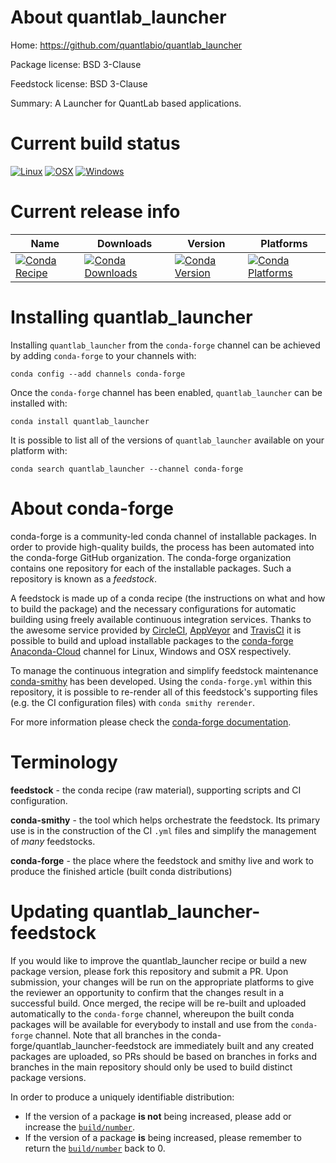 About quantlab_launcher
=======================

Home: https://github.com/quantlabio/quantlab_launcher

Package license: BSD 3-Clause

Feedstock license: BSD 3-Clause

Summary: A Launcher for QuantLab based applications.



Current build status
====================

[![Linux](https://img.shields.io/circleci/project/github/conda-forge/quantlab_launcher-feedstock/master.svg?label=Linux)](https://circleci.com/gh/conda-forge/quantlab_launcher-feedstock)
[![OSX](https://img.shields.io/travis/conda-forge/quantlab_launcher-feedstock/master.svg?label=macOS)](https://travis-ci.org/conda-forge/quantlab_launcher-feedstock)
[![Windows](https://img.shields.io/appveyor/ci/conda-forge/quantlab_launcher-feedstock/master.svg?label=Windows)](https://ci.appveyor.com/project/conda-forge/quantlab-launcher-feedstock/branch/master)

Current release info
====================

| Name | Downloads | Version | Platforms |
| --- | --- | --- | --- |
| [![Conda Recipe](https://img.shields.io/badge/recipe-quantlab_launcher-green.svg)](https://anaconda.org/conda-forge/quantlab_launcher) | [![Conda Downloads](https://img.shields.io/conda/dn/conda-forge/quantlab_launcher.svg)](https://anaconda.org/conda-forge/quantlab_launcher) | [![Conda Version](https://img.shields.io/conda/vn/conda-forge/quantlab_launcher.svg)](https://anaconda.org/conda-forge/quantlab_launcher) | [![Conda Platforms](https://img.shields.io/conda/pn/conda-forge/quantlab_launcher.svg)](https://anaconda.org/conda-forge/quantlab_launcher) |

Installing quantlab_launcher
============================

Installing `quantlab_launcher` from the `conda-forge` channel can be achieved by adding `conda-forge` to your channels with:

```
conda config --add channels conda-forge
```

Once the `conda-forge` channel has been enabled, `quantlab_launcher` can be installed with:

```
conda install quantlab_launcher
```

It is possible to list all of the versions of `quantlab_launcher` available on your platform with:

```
conda search quantlab_launcher --channel conda-forge
```


About conda-forge
=================

conda-forge is a community-led conda channel of installable packages.
In order to provide high-quality builds, the process has been automated into the
conda-forge GitHub organization. The conda-forge organization contains one repository
for each of the installable packages. Such a repository is known as a *feedstock*.

A feedstock is made up of a conda recipe (the instructions on what and how to build
the package) and the necessary configurations for automatic building using freely
available continuous integration services. Thanks to the awesome service provided by
[CircleCI](https://circleci.com/), [AppVeyor](https://www.appveyor.com/)
and [TravisCI](https://travis-ci.org/) it is possible to build and upload installable
packages to the [conda-forge](https://anaconda.org/conda-forge)
[Anaconda-Cloud](https://anaconda.org/) channel for Linux, Windows and OSX respectively.

To manage the continuous integration and simplify feedstock maintenance
[conda-smithy](https://github.com/conda-forge/conda-smithy) has been developed.
Using the ``conda-forge.yml`` within this repository, it is possible to re-render all of
this feedstock's supporting files (e.g. the CI configuration files) with ``conda smithy rerender``.

For more information please check the [conda-forge documentation](https://conda-forge.org/docs/).

Terminology
===========

**feedstock** - the conda recipe (raw material), supporting scripts and CI configuration.

**conda-smithy** - the tool which helps orchestrate the feedstock.
                   Its primary use is in the construction of the CI ``.yml`` files
                   and simplify the management of *many* feedstocks.

**conda-forge** - the place where the feedstock and smithy live and work to
                  produce the finished article (built conda distributions)


Updating quantlab_launcher-feedstock
====================================

If you would like to improve the quantlab_launcher recipe or build a new
package version, please fork this repository and submit a PR. Upon submission,
your changes will be run on the appropriate platforms to give the reviewer an
opportunity to confirm that the changes result in a successful build. Once
merged, the recipe will be re-built and uploaded automatically to the
`conda-forge` channel, whereupon the built conda packages will be available for
everybody to install and use from the `conda-forge` channel.
Note that all branches in the conda-forge/quantlab_launcher-feedstock are
immediately built and any created packages are uploaded, so PRs should be based
on branches in forks and branches in the main repository should only be used to
build distinct package versions.

In order to produce a uniquely identifiable distribution:
 * If the version of a package **is not** being increased, please add or increase
   the [``build/number``](https://conda.io/docs/user-guide/tasks/build-packages/define-metadata.html#build-number-and-string).
 * If the version of a package **is** being increased, please remember to return
   the [``build/number``](https://conda.io/docs/user-guide/tasks/build-packages/define-metadata.html#build-number-and-string)
   back to 0.
